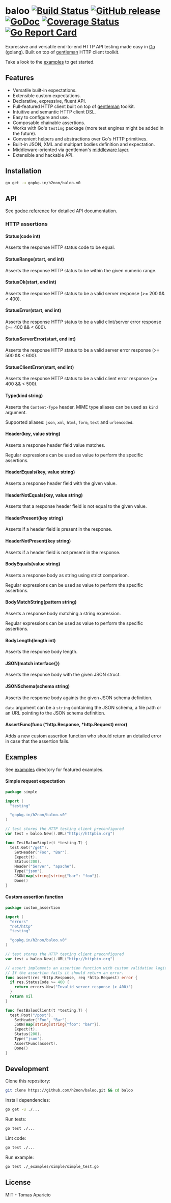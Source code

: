 # baloo [![Build Status](https://travis-ci.org/h2non/baloo.png)](https://travis-ci.org/h2non/baloo) [![GitHub release](https://img.shields.io/badge/version-0.1.0-orange.svg?style=flat)](https://github.com/h2non/baloo/releases) [![GoDoc](https://godoc.org/github.com/h2non/baloo?status.svg)](https://godoc.org/github.com/h2non/baloo) [![Coverage Status](https://coveralls.io/repos/github/h2non/baloo/badge.svg?branch=master)](https://coveralls.io/github/h2non/baloo?branch=master) [![Go Report Card](https://goreportcard.com/badge/github.com/h2non/baloo)](https://goreportcard.com/report/github.com/h2non/baloo)

Expressive and versatile end-to-end HTTP API testing made easy in [Go](http://golang.org) (golang).
Built on top of [gentleman](https://github.com/h2non/gentleman) HTTP client toolkit.

Take a look to the [examples](#examples) to get started.

## Features

- Versatile built-in expectations.
- Extensible custom expectations.
- Declarative, expressive, fluent API.
- Full-featured HTTP client built on top of [gentleman](https://github.com/h2non/gentleman) toolkit.
- Intuitive and semantic HTTP client DSL.
- Easy to configure and use.
- Composable chainable assertions.
- Works with Go's `testing` package (more test engines might be added in the future).
- Convenient helpers and abstractions over Go's HTTP primitives.
- Built-in JSON, XML and multipart bodies definition and expectation.
- Middleware-oriented via gentleman's [middleware layer](https://github.com/h2non/gentleman#middleware).
- Extensible and hackable API.

## Installation

```bash
go get -u gopkg.in/h2non/baloo.v0
```

## API

See [godoc reference](https://godoc.org/github.com/h2non/baloo) for detailed API documentation.

### HTTP assertions

#### Status(code int)

Asserts the response HTTP status code to be equal.

#### StatusRange(start, end int)

Asserts the response HTTP status to be within the given numeric range.

#### StatusOk(start, end int)

Asserts the response HTTP status to be a valid server response (>= 200 && < 400).

#### StatusError(start, end int)

Asserts the response HTTP status to be a valid clint/server error response (>= 400 && < 600).

#### StatusServerError(start, end int)

Asserts the response HTTP status to be a valid server error response (>= 500 && < 600).

#### StatusClientError(start, end int)

Asserts the response HTTP status to be a valid client error response (>= 400 && < 500).

#### Type(kind string)

Asserts the `Content-Type` header. MIME type aliases can be used as `kind` argument.

Supported aliases: `json`, `xml`, `html`, `form`, `text` and `urlencoded`.

#### Header(key, value string)

Asserts a response header field value matches.

Regular expressions can be used as value to perform the specific assertions.

#### HeaderEquals(key, value string)

Asserts a response header field with the given value.

#### HeaderNotEquals(key, value string)

Asserts that a response header field is not equal to the given value.

#### HeaderPresent(key string)

Asserts if a header field is present in the response.

#### HeaderNotPresent(key string)

Asserts if a header field is not present in the response.

#### BodyEquals(value string)

Asserts a response body as string using strict comparison.

Regular expressions can be used as value to perform the specific assertions.

#### BodyMatchString(pattern string)

Asserts a response body matching a string expression.

Regular expressions can be used as value to perform the specific assertions.

#### BodyLength(length int)

Asserts the response body length.

#### JSON(match interface{})

Asserts the response body with the given JSON struct.

#### JSONSchema(schema string)

Asserts the response body againts the given JSON schema definition.

`data` argument can be a `string` containing the JSON schema, a file path 
or an URL pointing to the JSON schema definition.

#### AssertFunc(func (*http.Response, *http.Request) error)

Adds a new custom assertion function who should return an 
detailed error in case that the assertion fails.

## Examples

See [examples](https://github.com/h2non/baloo/blob/master/_examples) directory for featured examples.

#### Simple request expectation

```go
package simple

import (
  "testing"

  "gopkg.in/h2non/baloo.v0"
)

// test stores the HTTP testing client preconfigured
var test = baloo.New().URL("http://httpbin.org")

func TestBalooSimple(t *testing.T) {
  test.Get("/get").
    SetHeader("Foo", "Bar").
    Expect(t).
    Status(200).
    Header("Server", "apache").
    Type("json").
    JSON(map[string]string{"bar": "foo"}).
    Done()
}
```

#### Custom assertion function

```go
package custom_assertion

import (
  "errors"
  "net/http"
  "testing"

  "gopkg.in/h2non/baloo.v0"
)

// test stores the HTTP testing client preconfigured
var test = baloo.New().URL("http://httpbin.org")

// assert implements an assertion function with custom validation logic.
// If the assertion fails it should return an error.
func assert(res *http.Response, req *http.Request) error {
  if res.StatusCode >= 400 {
    return errors.New("Invalid server response (> 400)")
  }
  return nil
}

func TestBalooClient(t *testing.T) {
  test.Post("/post").
    SetHeader("Foo", "Bar").
    JSON(map[string]string{"foo": "bar"}).
    Expect(t).
    Status(200).
    Type("json").
    AssertFunc(assert).
    Done()
}
```

## Development

Clone this repository:
```bash
git clone https://github.com/h2non/baloo.git && cd baloo
```

Install dependencies:
```bash
go get -u ./...
```

Run tests:
```bash
go test ./...
```

Lint code:
```bash
go test ./...
```

Run example:
```bash
go test ./_examples/simple/simple_test.go
```

## License 

MIT - Tomas Aparicio
